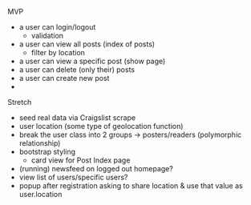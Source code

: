 MVP
- a user can login/logout
    - validation
- a user can view all posts (index of posts)
    - filter by location
- a user can view a specific post (show page)
- a user can delete (only their) posts
- a user can create new post
- 

Stretch 
- seed real data via Craigslist scrape
- user location (some type of geolocation function)
- break the user class into 2 groups -> posters/readers (polymorphic relationship)
- bootstrap styling 
    - card view for Post Index page
- (running) newsfeed on logged out homepage?
- view list of users/specific users?
- popup after registration asking to share location & use that value as user.location
